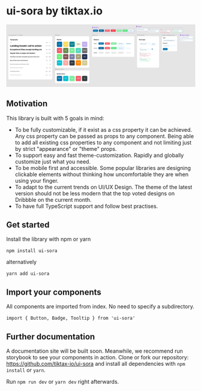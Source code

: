 # ui-sora by tiktax.io

<img src='./sora-github-hero-2.png'/>

## Motivation

This library is built with 5 goals in mind:

- To be fully customizable, if it exist as a css property it can be achieved. Any css property can be passed as props to any component. Being able to add all existing css properties to any component and not limiting just by strict "appearance" or "theme" props.
- To support easy and fast theme-customization. Rapidly and globally customize just what you need.
- To be mobile first and accessible. Some popular libraries are designing clickable elements without thinking how uncomfortable they are when using your finger.
- To adapt to the current trends on UI/UX Design. The theme of the latest version should not be less modern that the top voted designs on Dribbble on the current month.
- To have full TypeScript support and follow best practises.

## Get started

Install the library with npm or yarn

```
npm install ui-sora
```

alternatively

```
yarn add ui-sora
```

## Import your components

All components are imported from index. No need to specify a subdirectory.

```
import { Button, Badge, Tooltip } from 'ui-sora'
```

## Further documentation

A documentation site will be built soon. Meanwhile, we recommend run storybook to see your components in action. Clone or fork our repository: https://github.com/tiktax-io/ui-sora and install all dependencies with `npm install` or `yarn`.

Run `npm run dev` or `yarn dev` right afterwards.
